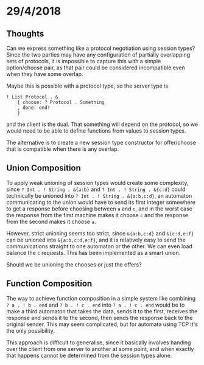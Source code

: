# 29/4/2018

## Thoughts

Can we express something like a protocol negotiation using session types? Since the two parties may have any configuration of partially overlapping sets of protocols, it is impossible to capture this with a simple option/choose pair, as that pair could be considered incompatible even when they have some overlap.

Maybe this is possible with a protocol type, so the server type is
```
! List Protocol . &
    { choose: ? Protocol . Something
    , done: end!
    }
```
and the client is the dual. That something will depend on the protocol, so we would need to be able to define functions from values to session types.

The alternative is to create a new session type constructor for offer/choose that is compatible when there is any overlap.

## Union Composition

To apply weak unioning of session types would create some complexity, since `? Int . ! String . &{a:b}` and `? Int . ! String . &{c:d}` could technically be unioned into `? Int . ! String . &{a:b,c:d}`, an automaton communicating to the union would have to send its first integer somewhere to get a response before choosing between `a` and `c`, and in the worst case the response from the first machine makes it choose `c` and the response from the second makes it choose `a`.

However, strict unioning seems too strict, since `&{a:b,c:d}` and `&{c:d,e:f}` can be unioned into `&{a:b,c:d,e:f}`, and it is relatively easy to send the communications straight to one automaton or the other. We can even load balance the `c` requests. This has been implemented as a smart union.

Should we be unioning the chooses or just the offers?

## Function Composition

The way to achieve function composition in a simple system like combining `? a . ! b . end` and `? b . ! c . end` into `? a . ! c . end` would be to make a third automaton that takes the data, sends it to the first, receives the response and sends it to the second, then sends the response back to the original sender. This may seem complicated, but for automata using TCP it's the only possibility.

This approach is difficult to generalise, since it basically involves handing over the client from one server to another at some point, and when exactly that happens cannot be determined from the session types alone.
